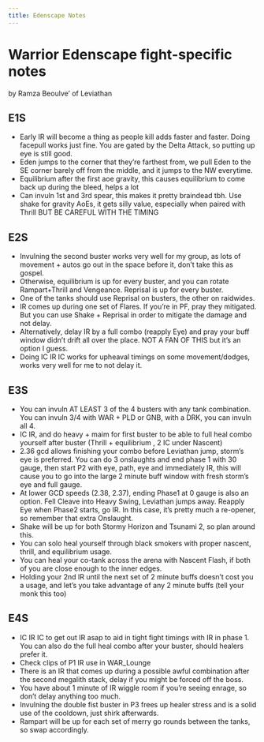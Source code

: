 ```yaml
---
title: Edenscape Notes
---
```

# Warrior Edenscape fight-specific notes
by Ramza Beoulve’ of Leviathan


## E1S
- Early IR will become a thing as people kill adds faster and faster.  Doing facepull works just fine.  You are gated by the Delta Attack, so putting up eye is still good.
- Eden jumps to the corner that they’re farthest from, we pull Eden to the SE corner barely off from the middle, and it jumps to the NW everytime.
- Equilibrium after the first aoe gravity, this causes equilibrium to come back up during the bleed, helps a lot
- Can invuln 1st and 3rd spear, this makes it pretty braindead tbh.  Use shake for gravity AoEs, it gets silly value, especially when paired with Thrill BUT BE CAREFUL WITH THE TIMING


## E2S

- Invulning the second buster works very well for my group, as lots of movement + autos go out in the space before it, don’t take this as gospel.  
- Otherwise, equilibrium is up for every buster, and you can rotate Rampart+Thrill and Vengeance.  Reprisal is up for every buster.
- One of the tanks should use Reprisal on busters, the other on raidwides.
- IR comes up during one set of Flares.  If you’re in PF, pray they mitigated.  But you can use Shake + Reprisal in order to mitigate the damage and not delay.
- Alternatively, delay IR by a full combo (reapply Eye) and pray your buff window didn’t drift all over the place. NOT A FAN OF THIS but it’s an option I guess.
- Doing IC IR IC works for upheaval timings on some movement/dodges, works very well for me to not delay it.


## E3S
- You can invuln AT LEAST 3 of the 4 busters with any tank combination.  You can invuln 3/4 with WAR + PLD or GNB, with a DRK, you can invuln all 4.
- IC IR, and do heavy + maim for first buster to be able to full heal combo yourself after buster (Thrill + equilibrium , 2 IC under Nascent)
- 2.36 gcd allows finishing your combo before Leviathan jump, storm’s eye is preferred. You can do 3 onslaughts and end phase 1 with 30 gauge, then start P2 with eye, path, eye and immediately IR, this will cause you to go into the large 2 minute buff window with fresh storm’s eye and full gauge.
- At lower GCD speeds (2.38, 2.37), ending Phase1 at 0 gauge is also an option. Fell Cleave into Heavy Swing, Leviathan jumps away. Reapply Eye when Phase2 starts, go IR. In this case, it’s pretty much a re-opener, so remember that extra Onslaught.
- Shake will be up for both Stormy Horizon and Tsunami 2, so plan around this.
- You can solo heal yourself through black smokers with proper nascent, thrill, and equilibrium usage.
- You can heal your co-tank across the arena with Nascent Flash, if both of you are close enough to the inner edges. 
- Holding your 2nd IR until the next set of 2 minute buffs doesn’t cost you a usage, and let’s you take advantage of any 2 minute buffs (tell your monk this too)


## E4S
- IC IR IC to get out IR asap to aid in tight fight timings with IR in phase 1.  You can also do the full heal combo after your buster, should healers prefer it.
- Check clips of P1 IR use in WAR_Lounge
- There is an IR that comes up during a possible awful combination after the second megalith stack, delay if you might be forced off the boss.
- You have about 1 minute of IR wiggle room if you’re seeing enrage, so don’t delay anything too much.
- Invulning the double fist buster in P3 frees up healer stress and is a solid use of the cooldown, just shirk afterwards.
- Rampart will be up for each set of merry go rounds between the tanks, so swap accordingly.

